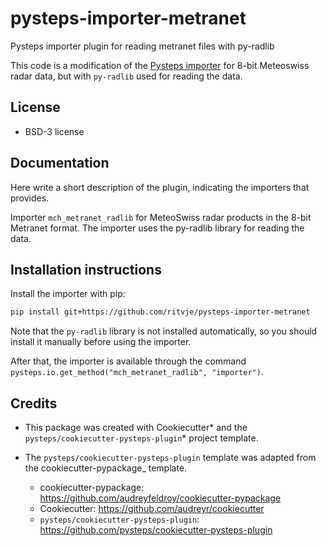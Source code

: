 # pysteps-importer-metranet

Pysteps importer plugin for reading metranet files with py-radlib

This code is a modification of the [Pysteps importer](https://pysteps.readthedocs.io/en/stable/generated/pysteps.io.importers.import_mch_metranet.html) for 8-bit Meteoswiss radar data, but with `py-radlib` used for reading the data.

## License

- BSD-3 license

## Documentation

Here write a short description of the plugin, indicating the importers that provides.

Importer `mch_metranet_radlib` for MeteoSwiss radar products in the 8-bit Metranet format. The importer uses the py-radlib library for reading the data.

## Installation instructions

Install the importer with pip:

```bash
pip install git+https://github.com/ritvje/pysteps-importer-metranet
```

Note that the `py-radlib` library is not installed automatically, so you should install it manually before using the importer.

After that, the importer is available through the command `pysteps.io.get_method("mch_metranet_radlib", "importer")`.

## Credits

- This package was created with Cookiecutter* and the `pysteps/cookiecutter-pysteps-plugin`* project template.

- The `pysteps/cookiecutter-pysteps-plugin` template was adapted from the cookiecutter-pypackage\_
  template.
  - cookiecutter-pypackage: https://github.com/audreyfeldroy/cookiecutter-pypackage
  - Cookiecutter: https://github.com/audreyr/cookiecutter
  - `pysteps/cookiecutter-pysteps-plugin`: https://github.com/pysteps/cookiecutter-pysteps-plugin
